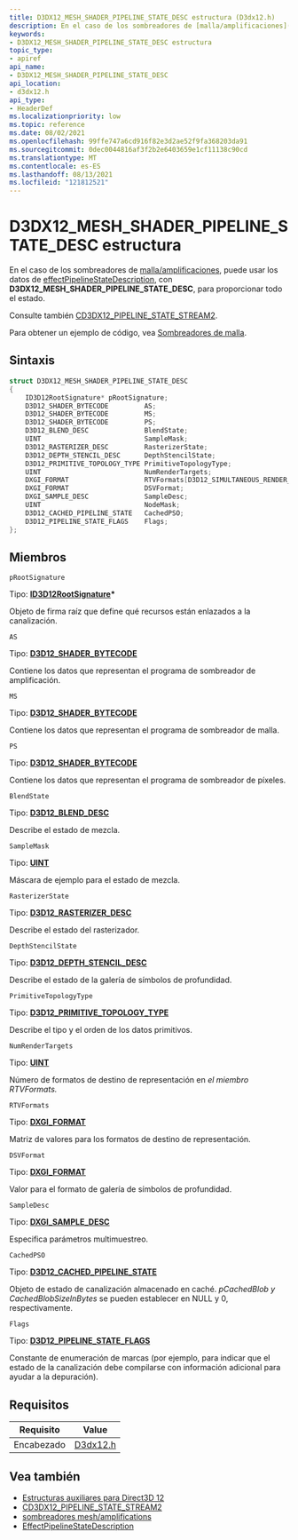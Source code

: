 ```yaml
---
title: D3DX12_MESH_SHADER_PIPELINE_STATE_DESC estructura (D3dx12.h)
description: En el caso de los sombreadores de [malla/amplificaciones](https://microsoft.github.io/DirectX-Specs/d3d/MeshShader.html), puede usar los datos de [effectPipelineStateDescription](https://github.com/Microsoft/DirectXTK12/wiki/EffectPipelineStateDescription), con **D3DX12_MESH_SHADER_PIPELINE_STATE_DESC**, para proporcionar todo el estado.
keywords:
- D3DX12_MESH_SHADER_PIPELINE_STATE_DESC estructura
topic_type:
- apiref
api_name:
- D3DX12_MESH_SHADER_PIPELINE_STATE_DESC
api_location:
- d3dx12.h
api_type:
- HeaderDef
ms.localizationpriority: low
ms.topic: reference
ms.date: 08/02/2021
ms.openlocfilehash: 99ffe747a6cd916f82e3d2ae52f9fa368203da91
ms.sourcegitcommit: 0dec0044816af3f2b2e6403659e1cf11138c90cd
ms.translationtype: MT
ms.contentlocale: es-ES
ms.lasthandoff: 08/13/2021
ms.locfileid: "121812521"
---
```

# <a name="d3dx12_mesh_shader_pipeline_state_desc-structure"></a>D3DX12_MESH_SHADER_PIPELINE_STATE_DESC estructura

En el caso de los sombreadores de [malla/amplificaciones](https://microsoft.github.io/DirectX-Specs/d3d/MeshShader.html), puede usar los datos de [effectPipelineStateDescription](https://github.com/Microsoft/DirectXTK12/wiki/EffectPipelineStateDescription), con **D3DX12_MESH_SHADER_PIPELINE_STATE_DESC**, para proporcionar todo el estado.

Consulte también [CD3DX12_PIPELINE_STATE_STREAM2](cd3dx12-pipeline-state-stream1.md).

Para obtener un ejemplo de código, vea [Sombreadores de malla](https://github.com/Microsoft/DirectXTK12/wiki/EffectPipelineStateDescription#mesh-shaders).

## <a name="syntax"></a>Sintaxis

```cpp
struct D3DX12_MESH_SHADER_PIPELINE_STATE_DESC
{
    ID3D12RootSignature* pRootSignature;
    D3D12_SHADER_BYTECODE         AS;
    D3D12_SHADER_BYTECODE         MS;
    D3D12_SHADER_BYTECODE         PS;
    D3D12_BLEND_DESC              BlendState;
    UINT                          SampleMask;
    D3D12_RASTERIZER_DESC         RasterizerState;
    D3D12_DEPTH_STENCIL_DESC      DepthStencilState;
    D3D12_PRIMITIVE_TOPOLOGY_TYPE PrimitiveTopologyType;
    UINT                          NumRenderTargets;
    DXGI_FORMAT                   RTVFormats[D3D12_SIMULTANEOUS_RENDER_TARGET_COUNT];
    DXGI_FORMAT                   DSVFormat;
    DXGI_SAMPLE_DESC              SampleDesc;
    UINT                          NodeMask;
    D3D12_CACHED_PIPELINE_STATE   CachedPSO;
    D3D12_PIPELINE_STATE_FLAGS    Flags;
};
```

## <a name="members"></a>Miembros

`pRootSignature`

Tipo: **[ID3D12RootSignature](/windows/win32/api/d3d12/nn-d3d12-id3d12rootsignature)\***

Objeto de firma raíz que define qué recursos están enlazados a la canalización.

`AS`

Tipo: **[D3D12_SHADER_BYTECODE](/windows/win32/api/d3d12/ns-d3d12-d3d12_shader_bytecode)**

Contiene los datos que representan el programa de sombreador de amplificación.

`MS`

Tipo: **[D3D12_SHADER_BYTECODE](/windows/win32/api/d3d12/ns-d3d12-d3d12_shader_bytecode)**

Contiene los datos que representan el programa de sombreador de malla.

`PS`

Tipo: **[D3D12_SHADER_BYTECODE](/windows/win32/api/d3d12/ns-d3d12-d3d12_shader_bytecode)**

Contiene los datos que representan el programa de sombreador de píxeles.

`BlendState`

Tipo: **[D3D12_BLEND_DESC](/windows/win32/api/d3d12/ns-d3d12-d3d12_blend_desc)**

Describe el estado de mezcla.

`SampleMask`

Tipo: **[UINT](/windows/win32/winprog/windows-data-types)**

Máscara de ejemplo para el estado de mezcla.

`RasterizerState`

Tipo: **[D3D12_RASTERIZER_DESC](/windows/win32/api/d3d12/ns-d3d12-d3d12_rasterizer_desc)**

Describe el estado del rasterizador.

`DepthStencilState`

Tipo: **[D3D12_DEPTH_STENCIL_DESC](/windows/win32/api/d3d12/ns-d3d12-d3d12_rasterizer_desc)**

Describe el estado de la galería de símbolos de profundidad.

`PrimitiveTopologyType`

Tipo: **[D3D12_PRIMITIVE_TOPOLOGY_TYPE](/windows/win32/api/d3d12/ne-d3d12-d3d12_primitive_topology_type)**

Describe el tipo y el orden de los datos primitivos.

`NumRenderTargets`

Tipo: **[UINT](/windows/win32/winprog/windows-data-types)**

Número de formatos de destino de representación en *el miembro RTVFormats.*

`RTVFormats`

Tipo: **[DXGI_FORMAT](/windows/win32/api/dxgiformat/ne-dxgiformat-dxgi_format)**

Matriz de valores para los formatos de destino de representación.

`DSVFormat`

Tipo: **[DXGI_FORMAT](/windows/win32/api/dxgiformat/ne-dxgiformat-dxgi_format)**

Valor para el formato de galería de símbolos de profundidad.

`SampleDesc`

Tipo: **[DXGI_SAMPLE_DESC](/windows/win32/api/dxgiformat/ne-dxgiformat-dxgi_format)**

Especifica parámetros multimuestreo.

`CachedPSO`

Tipo: **[D3D12_CACHED_PIPELINE_STATE](/windows/win32/api/d3d12/ns-d3d12-d3d12_cached_pipeline_state)**

Objeto de estado de canalización almacenado en caché. *pCachedBlob y* *CachedBlobSizeInBytes* se pueden establecer en NULL y 0, respectivamente.

`Flags`

Tipo: **[D3D12_PIPELINE_STATE_FLAGS](/windows/win32/api/d3d12/ne-d3d12-d3d12_pipeline_state_flags)**

Constante de enumeración de marcas (por ejemplo, para indicar que el estado de la canalización debe compilarse con información adicional para ayudar a la depuración).

## <a name="requirements"></a>Requisitos

| Requisito | Value |
|-------------------|-------------------------------------------------------------------------------------|
| Encabezado | [D3dx12.h](https://github.com/microsoft/DirectX-Headers/blob/main/include/directx/d3dx12.h) |

## <a name="see-also"></a>Vea también

* [Estructuras auxiliares para Direct3D 12](helper-structures-for-d3d12.md)
* [CD3DX12_PIPELINE_STATE_STREAM2](cd3dx12-pipeline-state-stream1.md)
* [sombreadores mesh/amplifications](https://microsoft.github.io/DirectX-Specs/d3d/MeshShader.html)
* [EffectPipelineStateDescription](https://github.com/Microsoft/DirectXTK12/wiki/EffectPipelineStateDescription)
